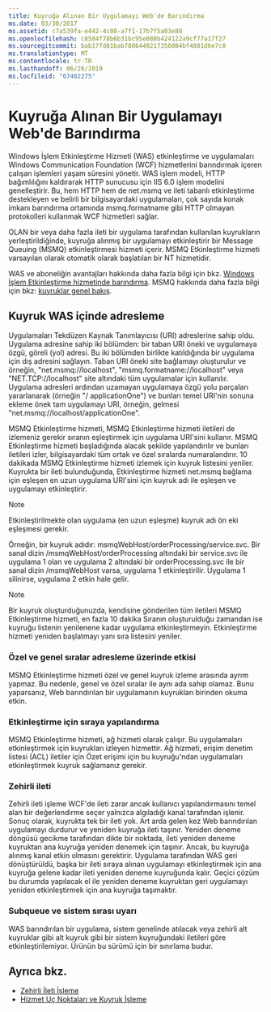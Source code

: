 ```yaml
---
title: Kuyruğa Alınan Bir Uygulamayı Web'de Barındırma
ms.date: 03/30/2017
ms.assetid: c7a539fa-e442-4c08-a7f1-17b7f5a03e88
ms.openlocfilehash: c8584f78b6b31bc95e088b424122a9cf77a17f27
ms.sourcegitcommit: bab17fd81bab7886449217356084bf4881d6e7c8
ms.translationtype: MT
ms.contentlocale: tr-TR
ms.lasthandoff: 06/26/2019
ms.locfileid: "67402275"
---
```

# <a name="web-hosting-a-queued-application"></a>Kuyruğa Alınan Bir Uygulamayı Web'de Barındırma
Windows İşlem Etkinleştirme Hizmeti (WAS) etkinleştirme ve uygulamaları Windows Communication Foundation (WCF) hizmetlerini barındırmak içeren çalışan işlemleri yaşam süresini yönetir. WAS işlem modeli, HTTP bağımlılığını kaldırarak HTTP sunucusu için IIS 6.0 işlem modelini genelleştirir. Bu, hem HTTP hem de net.msmq ve ileti tabanlı etkinleştirme destekleyen ve belirli bir bilgisayardaki uygulamaları, çok sayıda konak imkanı barındırma ortamında msmq.formatname gibi HTTP olmayan protokolleri kullanmak WCF hizmetleri sağlar.  
  
 OLAN bir veya daha fazla ileti bir uygulama tarafından kullanılan kuyrukların yerleştirildiğinde, kuyruğa alınmış bir uygulamayı etkinleştirir bir Message Queuing (MSMQ) etkinleştirmesi hizmeti içerir. MSMQ Etkinleştirme hizmeti varsayılan olarak otomatik olarak başlatılan bir NT hizmetidir.  
  
 WAS ve aboneliğin avantajları hakkında daha fazla bilgi için bkz. [Windows İşlem Etkinleştirme hizmetinde barındırma](../../../../docs/framework/wcf/feature-details/hosting-in-windows-process-activation-service.md). MSMQ hakkında daha fazla bilgi için bkz: [kuyruklar genel bakış](../../../../docs/framework/wcf/feature-details/queues-overview.md).
  
## <a name="queue-addressing-in-was"></a>Kuyruk WAS içinde adresleme  
 Uygulamaları Tekdüzen Kaynak Tanımlayıcısı (URI) adreslerine sahip oldu. Uygulama adresine sahip iki bölümden: bir taban URI öneki ve uygulamaya özgü, göreli (yol) adresi. Bu iki bölümden birlikte katıldığında bir uygulama için dış adresini sağlayın. Taban URI öneki site bağlamayı oluşturulur ve örneğin, "net.msmq://localhost", "msmq.formatname://localhost" veya "NET.TCP://localhost" site altındaki tüm uygulamalar için kullanılır. Uygulama adresleri ardından uzamayan uygulamaya özgü yolu parçaları yararlanarak (örneğin "/ applicationOne") ve bunları temel URI'nin sonuna ekleme önek tam uygulamayı URI, örneğin, gelmesi "net.msmq://localhost/applicationOne".  
  
 MSMQ Etkinleştirme hizmeti, MSMQ Etkinleştirme hizmeti iletileri de izlemeniz gerekir sıranın eşleştirmek için uygulama URI'sini kullanır. MSMQ Etkinleştirme hizmeti başladığında alacak şekilde yapılandırılır ve bunları iletileri izler, bilgisayardaki tüm ortak ve özel sıralarda numaralandırır. 10 dakikada MSMQ Etkinleştirme hizmeti izlemek için kuyruk listesini yeniler. Kuyrukta bir ileti bulunduğunda, Etkinleştirme hizmeti net.msmq bağlama için eşleşen en uzun uygulama URI'sini için kuyruk adı ile eşleşen ve uygulamayı etkinleştirir.  
  
> [!NOTE]
>  Etkinleştirilmekte olan uygulama (en uzun eşleşme) kuyruk adı ön eki eşleşmesi gerekir.  
  
 Örneğin, bir kuyruk adıdır: msmqWebHost/orderProcessing/service.svc. Bir sanal dizin /msmqWebHost/orderProcessing altındaki bir service.svc ile uygulama 1 olan ve uygulama 2 altındaki bir orderProcessing.svc ile bir sanal dizin /msmqWebHost varsa, uygulama 1 etkinleştirilir. Uygulama 1 silinirse, uygulama 2 etkin hale gelir.  
  
> [!NOTE]
>  Bir kuyruk oluşturduğunuzda, kendisine gönderilen tüm iletileri MSMQ Etkinleştirme hizmeti, en fazla 10 dakika Sıranın oluşturulduğu zamandan ise kuyruğu listenin yenilenene kadar uygulama etkinleştirmeyin. Etkinleştirme hizmeti yeniden başlatmayı yanı sıra listesini yeniler.  
  
### <a name="the-effect-of-private-and-public-queues-on-addressing"></a>Özel ve genel sıralar adresleme üzerinde etkisi  
 MSMQ Etkinleştirme hizmeti özel ve genel kuyruk izleme arasında ayrım yapmaz. Bu nedenle, genel ve özel sıralar ile aynı ada sahip olamaz. Bunu yaparsanız, Web barındırılan bir uygulamanın kuyrukları birinden okuma etkin.  
  
### <a name="queue-configuration-for-activation"></a>Etkinleştirme için sıraya yapılandırma  
 MSMQ Etkinleştirme hizmeti, ağ hizmeti olarak çalışır. Bu uygulamaları etkinleştirmek için kuyrukları izleyen hizmettir. Ağ hizmeti, erişim denetim listesi (ACL) iletiler için Özet erişimi için bu kuyruğu'ndan uygulamaları etkinleştirmek kuyruk sağlamanız gerekir.  
  
### <a name="poison-messaging"></a>Zehirli ileti  
 Zehirli ileti işleme WCF'de ileti zarar ancak kullanıcı yapılandırmasını temel alan bir değerlendirme seçer yalnızca algıladığı kanal tarafından işlenir. Sonuç olarak, kuyrukta tek bir ileti yok. Art arda gelen kez Web barındırılan uygulamayı durdurur ve yeniden kuyruğa ileti taşınır. Yeniden deneme döngüsü gecikme tarafından dikte bir noktada, ileti yeniden deneme kuyruktan ana kuyruğa yeniden denemek için taşınır. Ancak, bu kuyruğa alınmış kanal etkin olmasını gerektirir. Uygulama tarafından WAS geri dönüştürüldü, başka bir ileti sıraya alınan uygulamayı etkinleştirmek için ana kuyruğa gelene kadar ileti yeniden deneme kuyruğunda kalır. Geçici çözüm bu durumda yapılacak el ile yeniden deneme kuyruktan geri uygulamayı yeniden etkinleştirmek için ana kuyruğa taşımaktır.  
  
### <a name="subqueue-and-system-queue-caveat"></a>Subqueue ve sistem sırası uyarı  
 WAS barındırılan bir uygulama, sistem genelinde atılacak veya zehirli alt kuyruklar gibi alt kuyruk gibi bir sistem kuyruğundaki iletileri göre etkinleştirilemiyor. Ürünün bu sürümü için bir sınırlama budur.  
  
## <a name="see-also"></a>Ayrıca bkz.

- [Zehirli İleti İşleme](../../../../docs/framework/wcf/feature-details/poison-message-handling.md)
- [Hizmet Uç Noktaları ve Kuyruk İşleme](../../../../docs/framework/wcf/feature-details/service-endpoints-and-queue-addressing.md)
